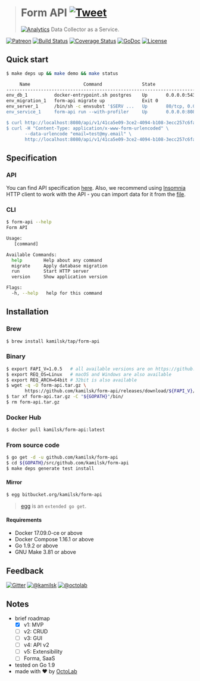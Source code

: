 > # Form API [![Tweet](https://img.shields.io/twitter/url/http/shields.io.svg?style=social)](https://twitter.com/intent/tweet?text=Data%20Collector%20as%20a%20Service&url=https://kamilsk.github.io/form-api/&via=ikamilsk&hashtags=go,service,data-collector)
> [![Analytics](https://ga-beacon.appspot.com/UA-109817251-15/form-api/readme?pixel)](https://kamilsk.github.io/form-api/)
> Data Collector as a Service.

[![Patreon](https://img.shields.io/badge/patreon-donate-orange.svg)](https://www.patreon.com/octolab)
[![Build Status](https://travis-ci.org/kamilsk/form-api.svg?branch=master)](https://travis-ci.org/kamilsk/form-api)
[![Coverage Status](https://coveralls.io/repos/github/kamilsk/form-api/badge.svg)](https://coveralls.io/github/kamilsk/form-api)
[![GoDoc](https://godoc.org/github.com/kamilsk/form-api?status.svg)](https://godoc.org/github.com/kamilsk/form-api)
[![License](https://img.shields.io/badge/license-MIT-blue.svg)](LICENSE)

## Quick start

```bash
$ make deps up && make demo && make status

     Name                    Command               State                Ports             
------------------------------------------------------------------------------------------
env_db_1          docker-entrypoint.sh postgres    Up       0.0.0.0:5432->5432/tcp        
env_migration_1   form-api migrate up              Exit 0                                 
env_server_1      /bin/sh -c envsubst '$SERV ...   Up       80/tcp, 0.0.0.0:8080->8080/tcp
env_service_1     form-api run --with-profiler     Up       0.0.0.0:8081->8080/tcp        

$ curl http://localhost:8080/api/v1/41ca5e09-3ce2-4094-b108-3ecc257c6fa4
$ curl -H "Content-Type: application/x-www-form-urlencoded" \
       --data-urlencode "email=test@my.email" \
       http://localhost:8080/api/v1/41ca5e09-3ce2-4094-b108-3ecc257c6fa4
```

## Specification

### API

You can find API specification [here](env/rest.http). Also, we recommend using [Insomnia](https://insomnia.rest)
HTTP client to work with the API - you can import data for it from the [file](env/insomnia.json).

### CLI

```bash
$ form-api --help
Form API

Usage:
   [command]

Available Commands:
  help        Help about any command
  migrate     Apply database migration
  run         Start HTTP server
  version     Show application version

Flags:
  -h, --help   help for this command
```

## Installation

### Brew

```bash
$ brew install kamilsk/tap/form-api
```

### Binary

```bash
$ export FAPI_V=1.0.5   # all available versions are on https://github.com/kamilsk/form-api/releases
$ export REQ_OS=Linux   # macOS and Windows are also available
$ export REQ_ARCH=64bit # 32bit is also available
$ wget -q -O form-api.tar.gz \
       https://github.com/kamilsk/form-api/releases/download/${FAPI_V}/form-api_${FAPI_V}_${REQ_OS}-${REQ_ARCH}.tar.gz
$ tar xf form-api.tar.gz -C "${GOPATH}"/bin/
$ rm form-api.tar.gz
```

### Docker Hub

```bash
$ docker pull kamilsk/form-api:latest
```

### From source code

```bash
$ go get -d -u github.com/kamilsk/form-api
$ cd ${GOPATH}/src/github.com/kamilsk/form-api
$ make deps generate test install
```

#### Mirror

```bash
$ egg bitbucket.org/kamilsk/form-api
```

> [egg](https://github.com/kamilsk/egg) is an `extended go get`.

#### Requirements

- Docker 17.09.0-ce or above
- Docker Compose 1.16.1 or above
- Go 1.9.2 or above
- GNU Make 3.81 or above

## Feedback

[![Gitter](https://badges.gitter.im/Join%20Chat.svg)](https://gitter.im/kamilsk/form-api)
[![@kamilsk](https://img.shields.io/badge/author-%40kamilsk-blue.svg)](https://twitter.com/ikamilsk)
[![@octolab](https://img.shields.io/badge/sponsor-%40octolab-blue.svg)](https://twitter.com/octolab_inc)

## Notes

- brief roadmap
  - [x] v1: MVP
  - [ ] v2: CRUD
  - [ ] v3: GUI
  - [ ] v4: API v2
  - [ ] v5: Extensibility
  - [ ] Forma, SaaS
- tested on Go 1.9
- made with ❤️ by [OctoLab](https://www.octolab.org/)
